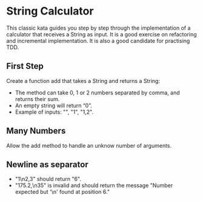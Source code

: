 # String Calculator
This classic kata guides you step by step through the implementation of a calculator that receives a String as input. 
It is a good exercise on refactoring and incremental implementation. It is also a good candidate for practising TDD.

## First Step
Create a function add that takes a String and returns a String:
- The method can take 0, 1 or 2 numbers separated by comma, and returns their sum.
- An empty string will return “0”.
- Example of inputs: "", "1", "1,2".
## Many Numbers
Allow the add method to handle an unknow number of arguments.

## Newline as separator
- "1\n2,3" should return "6".
- "175.2,\n35" is invalid and should return the message "Number expected but '\n' found at position 6."